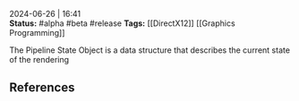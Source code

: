 2024-06-26 | 16:41  
**Status:** #alpha #beta #release
**Tags:** [[DirectX12]] [[Graphics Programming]]


The Pipeline State Object is a data structure that describes the current state of the rendering 





## References
